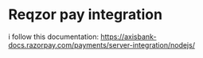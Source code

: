 # Reqzor pay integration


i follow this documentation: https://axisbank-docs.razorpay.com/payments/server-integration/nodejs/